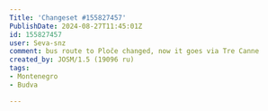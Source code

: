 ```yaml
---
Title: 'Changeset #155827457'
PublishDate: 2024-08-27T11:45:01Z
id: 155827457
user: Seva-snz
comment: bus route to Ploče changed, now it goes via Tre Canne
created_by: JOSM/1.5 (19096 ru)
tags:
- Montenegro
- Budva

---
```

